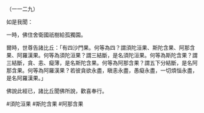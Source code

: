 （一一二九）

如是我聞：

一時，佛住舍衛國祇樹給孤獨園。

爾時，世尊告諸比丘：「有四沙門果。何等為四？謂須陀洹果、斯陀含果、阿那含果、阿羅漢果。何等為須陀洹果？謂三結斷，是名須陀洹果。何等為斯陀含果？謂三結斷，貪、恚、癡薄，是名斯陀含果。何等為阿那含果？謂五下分結斷，是名阿那含果。何等為阿羅漢果？若彼貪欲永盡，瞋恚永盡，愚癡永盡，一切煩惱永盡，是名阿羅漢果。」

佛說此經已，諸比丘聞佛所說，歡喜奉行。



#須陀洹果
#斯陀含果
#阿那含果
